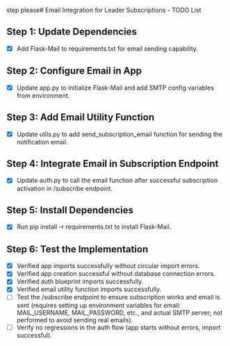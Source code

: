  step please# Email Integration for Leader Subscriptions - TODO List

## Step 1: Update Dependencies
- [x] Add Flask-Mail to requirements.txt for email sending capability.

## Step 2: Configure Email in App
- [x] Update app.py to initialize Flask-Mail and add SMTP config variables from environment.

## Step 3: Add Email Utility Function
- [x] Update utils.py to add send_subscription_email function for sending the notification email.

## Step 4: Integrate Email in Subscription Endpoint
- [x] Update auth.py to call the email function after successful subscription activation in /subscribe endpoint.

## Step 5: Install Dependencies
- [x] Run pip install -r requirements.txt to install Flask-Mail.

## Step 6: Test the Implementation
- [x] Verified app imports successfully without circular import errors.
- [x] Verified app creation successful without database connection errors.
- [x] Verified auth blueprint imports successfully.
- [x] Verified email utility function imports successfully.
- [ ] Test the /subscribe endpoint to ensure subscription works and email is sent (requires setting up environment variables for email: MAIL_USERNAME, MAIL_PASSWORD, etc., and actual SMTP server; not performed to avoid sending real emails).
- [ ] Verify no regressions in the auth flow (app starts without errors, import successful).
